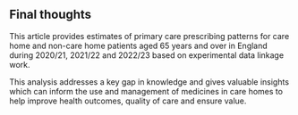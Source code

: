 ## Final thoughts

This article provides estimates of primary care prescribing patterns for care home and non-care home patients aged 65 years and over in England during 2020/21, 2021/22 and 2022/23 based on experimental data linkage work.

This analysis addresses a key gap in knowledge and gives valuable insights which can inform the use and management of medicines in care homes to help improve health outcomes, quality of care and ensure value.
